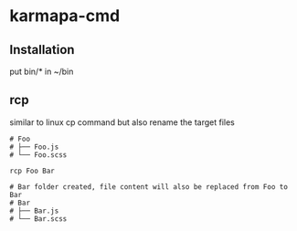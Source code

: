 # karmapa-cmd

## Installation
put bin/* in ~/bin

## rcp
similar to linux cp command but also rename the target files

```
# Foo
# ├── Foo.js
# └── Foo.scss

rcp Foo Bar

# Bar folder created, file content will also be replaced from Foo to Bar
# Bar
# ├── Bar.js
# └── Bar.scss
```
